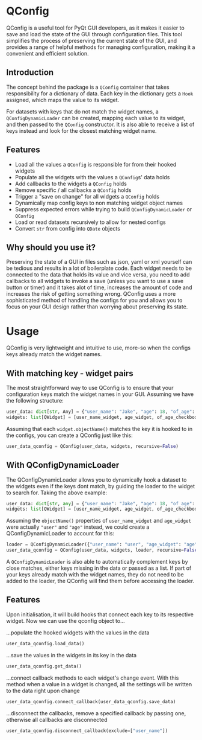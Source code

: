 # QConfig
QConfig is a useful tool for PyQt GUI developers, as it makes it easier to save and load the state of the GUI through configuration files. This tool simplifies the process of preserving the current state of the GUI, and provides a range of helpful methods for managing configuration, making it a convenient and efficient solution.

## Introduction
The concept behind the package is a `QConfig` container that takes responsibility for a dictionary of data. Each key in the dictionary gets a `Hook` assigned, which maps the value to its widget.

For datasets with keys that do not match the widget names, a `QConfigDynamicLoader` can be created, mapping each value to its widget, and then passed to the `QConfig` constructor. It is also able to receive a list of keys instead and look for the closest matching widget name.

## Features
- Load all the values a `QConfig` is responsible for from their hooked widgets
- Populate all the widgets with the values a `QConfig`s' data holds
- Add callbacks to the widgets a `QConfig` holds
- Remove specific / all callbacks a `QConfig` holds
- Trigger a "save on change" for all widgets a `QConfig` holds
- Dynamically map config keys to non matching widget object names
- Suppress expected errors while trying to build `QConfigDynamicLoader` or `QConfig`
- Load or read datasets recursively to allow for nested configs
- Convert `str` from config into `QDate` objects

## Why should you use it?
Preserving the state of a GUI in files such as json, yaml or xml yourself can be tedious and results in a lot of boilerplate code. Each widget needs to be connected to the data that holds its value and vice versa, you need to add callbacks to all widgets to invoke a save (unless you want to use a save button or timer) and it takes alot of time, increases the amount of code and increases the risk of getting something wrong. QConfig uses a more sophisticated method of handling the configs for you and allows you to focus on your GUI design rather than worrying about preserving its state.

# Usage
QConfig is very lightweight and intuitive to use, more-so when the configs keys already match the widget names.
## With matching key - widget pairs
The most straightforward way to use QConfig is to ensure that your configuration keys match the widget names in your GUI. Assuming we have the following structure:
```py
user_data: dict[str, Any] = {"user_name": "Jake", "age": 18, "of_age": True, "IQ": 10}
widgets: list[QWidget] = [user_name_widget, age_widget, of_age_checkbox, iq_spinbox]
```

Assuming that each `widget.objectName()` matches the key it is hooked to in the configs, you can create a QConfig just like this:
```py
user_data_qconfig = QConfig(user_data, widgets, recursive=False)
```
## With QConfigDynamicLoader
The QConfigDynamicLoader allows you to dynamically hook a dataset to the widgets even if the keys dont match, by guiding the loader to the widget to search for.
Taking the above example:
```py
user_data: dict[str, any] = {"user_name": "Jake", "age": 18, "of_age": True, "IQ": 10}
widgets: list[QWidget] = [user_name_widget, age_widget, of_age_checkbox, iq_spinbox]
```
Assuming the `objectName()` properties of `user_name_widget` and `age_widget` were actually `"user"` and `"age"` instead, we could create a QConfigDynamicLoader to account for this:
```py
loader = QConfigDynamicLoader({"user_name": "user", "age_widget": "age"}, show_build=True)
user_data_qconfig = QConfig(user_data, widgets, loader, recursive=False)
```
A `QConfigDynamicLoader` is also able to automatically complement keys by close matches, either keys missing in the data or passed as a list. If part of your keys already match with the widget names, they do not need to be added to the loader, the QConfig will find them before accessing the loader.

## Features

Upon initialisation, it will build hooks that connect each key to its respective widget. Now we can use the qconfig object to...

...populate the hooked widgets with the values in the data
```py
user_data_qconfig.load_data()
```
...save the values in the widgets in its key in the data
```py
user_data_qconfig.get_data()
```
...connect callback methods to each widget's change event. With this method when a value in a widget is changed, all the settings will be written to the data right upon change
```py
user_data_qconfig.connect_callback(user_data_qconfig.save_data)
```
...disconnect the callbacks, remove a specified callback by passing one, otherwise all callbacks are disconnected
```py
user_data_qconfig.disconnect_callback(exclude=["user_name"])
```
